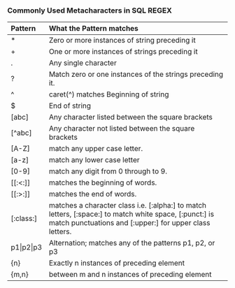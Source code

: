 ### **Commonly Used Metacharacters in SQL REGEX** 

| Pattern | What the Pattern matches |
| :---- | :---- |
| * | Zero or more instances of string preceding it |
| + | One or more instances of strings preceding it |
| . | Any single character |
| ? | Match zero or one instances of the strings preceding it. |
| ^ | caret(^) matches Beginning of string |
| $ | End of string |
| [abc] | Any character listed between the square brackets |
| [^abc] | Any character not listed between the square brackets |
| [A-Z] | match any upper case letter. |
| [a-z] | match any lower case letter |
| [0-9] | match any digit from 0 through to 9\. |
| [[:<:]\] | matches the beginning of words. |
| [[:>:]\] | matches the end of words. |
| [:class:\] | matches a character class i.e. [:alpha:\] to match letters, [:space:\] to match white space, [:punct:\] is match punctuations and [:upper:\] for upper class letters. |
| p1\|p2\|p3 | Alternation; matches any of the patterns p1, p2, or p3 |
| {n} | Exactly n instances of preceding element |
| {m,n} | between m and n instances of preceding element |